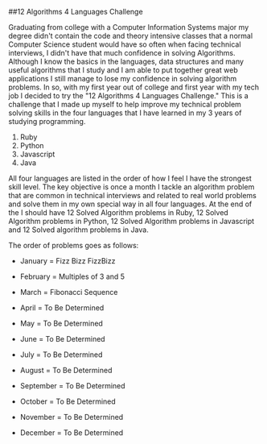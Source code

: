 ##12 Algorithms 4 Languages Challenge

Graduating from college with a Computer Information Systems major my degree didn't contain the code and theory intensive classes that a normal
Computer Science student would have so often when facing technical interviews, I didn't have that much confidence in solving Algorithms.  Although
I know the basics in the languages, data structures and many useful algorithms that I study and I am able to put together great web applications I
still manage to lose my confidence in solving algorithm problems.  In so, with my first year out of college and first year with my tech job I
decided to try the "12 Algorithms 4 Languages Challenge." This is a challenge that I made up myself to help improve my technical problem solving skills
in the four languages that I have learned in my 3 years of studying programming.

1. Ruby
2. Python
3. Javascript
4. Java

All four languages are listed in the order of how I feel I have the strongest skill level.  The key objective is once a month I tackle an algorithm problem
that are common in technical interviews and related to real world problems and solve them in my own special way in all four languages.  At the end of the
I should have 12 Solved Algorithm problems in Ruby, 12 Solved Algorithm problems in Python, 12 Solved Algorithm problems in Javascript and 12 Solved
algorithm problems in Java.  

The order of problems goes as follows:

* January = Fizz Bizz FizzBizz

* February = Multiples of 3 and 5

* March = Fibonacci Sequence

* April = To Be Determined

* May = To Be Determined

* June = To Be Determined

* July = To Be Determined

* August = To Be Determined

* September = To Be Determined

* October = To Be Determined

* November = To Be Determined

* December = To Be Determined
